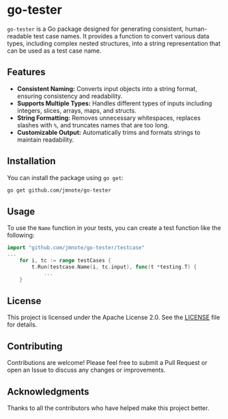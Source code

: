 # go-tester

`go-tester` is a Go package designed for generating consistent, human-readable test case names. It provides a function to convert various data types, including complex nested structures, into a string representation that can be used as a test case name.

## Features

- **Consistent Naming:** Converts input objects into a string format, ensuring consistency and readability.
- **Supports Multiple Types:** Handles different types of inputs including integers, slices, arrays, maps, and structs.
- **String Formatting:** Removes unnecessary whitespaces, replaces slashes with `%`, and truncates names that are too long.
- **Customizable Output:** Automatically trims and formats strings to maintain readability.

## Installation

You can install the package using `go get`:

```bash
go get github.com/jmnote/go-tester
```

## Usage

To use the `Name` function in your tests, you can create a test function like the following:

```go
import "github.com/jmnote/go-tester/testcase"
...
	for i, tc := range testCases {
		t.Run(testcase.Name(i, tc.input), func(t *testing.T) {
			...
	}
```

## License

This project is licensed under the Apache License 2.0. See the [LICENSE](LICENSE) file for details.

## Contributing

Contributions are welcome! Please feel free to submit a Pull Request or open an Issue to discuss any changes or improvements.

## Acknowledgments

Thanks to all the contributors who have helped make this project better.

